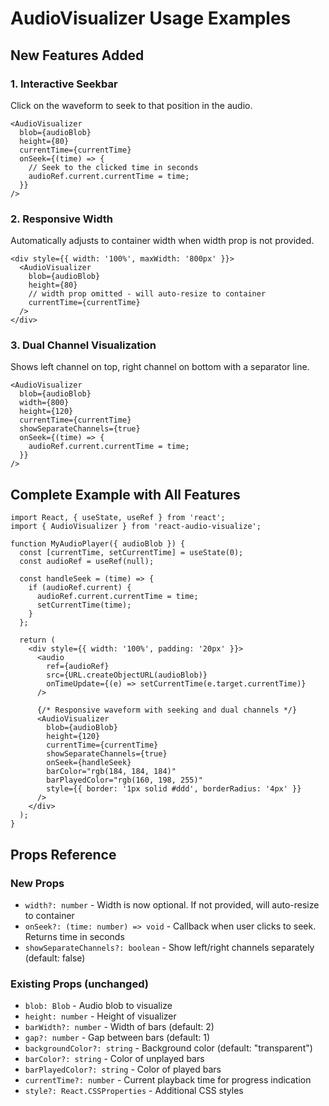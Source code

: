 # AudioVisualizer Usage Examples

## New Features Added

### 1. Interactive Seekbar
Click on the waveform to seek to that position in the audio.

```tsx
<AudioVisualizer
  blob={audioBlob}
  height={80}
  currentTime={currentTime}
  onSeek={(time) => {
    // Seek to the clicked time in seconds
    audioRef.current.currentTime = time;
  }}
/>
```

### 2. Responsive Width
Automatically adjusts to container width when width prop is not provided.

```tsx
<div style={{ width: '100%', maxWidth: '800px' }}>
  <AudioVisualizer
    blob={audioBlob}
    height={80}
    // width prop omitted - will auto-resize to container
    currentTime={currentTime}
  />
</div>
```

### 3. Dual Channel Visualization
Shows left channel on top, right channel on bottom with a separator line.

```tsx
<AudioVisualizer
  blob={audioBlob}
  width={800}
  height={120}
  currentTime={currentTime}
  showSeparateChannels={true}
  onSeek={(time) => {
    audioRef.current.currentTime = time;
  }}
/>
```

## Complete Example with All Features

```tsx
import React, { useState, useRef } from 'react';
import { AudioVisualizer } from 'react-audio-visualize';

function MyAudioPlayer({ audioBlob }) {
  const [currentTime, setCurrentTime] = useState(0);
  const audioRef = useRef(null);
  
  const handleSeek = (time) => {
    if (audioRef.current) {
      audioRef.current.currentTime = time;
      setCurrentTime(time);
    }
  };

  return (
    <div style={{ width: '100%', padding: '20px' }}>
      <audio
        ref={audioRef}
        src={URL.createObjectURL(audioBlob)}
        onTimeUpdate={(e) => setCurrentTime(e.target.currentTime)}
      />
      
      {/* Responsive waveform with seeking and dual channels */}
      <AudioVisualizer
        blob={audioBlob}
        height={120}
        currentTime={currentTime}
        showSeparateChannels={true}
        onSeek={handleSeek}
        barColor="rgb(184, 184, 184)"
        barPlayedColor="rgb(160, 198, 255)"
        style={{ border: '1px solid #ddd', borderRadius: '4px' }}
      />
    </div>
  );
}
```

## Props Reference

### New Props

- `width?: number` - Width is now optional. If not provided, will auto-resize to container
- `onSeek?: (time: number) => void` - Callback when user clicks to seek. Returns time in seconds
- `showSeparateChannels?: boolean` - Show left/right channels separately (default: false)

### Existing Props (unchanged)

- `blob: Blob` - Audio blob to visualize
- `height: number` - Height of visualizer  
- `barWidth?: number` - Width of bars (default: 2)
- `gap?: number` - Gap between bars (default: 1)
- `backgroundColor?: string` - Background color (default: "transparent")
- `barColor?: string` - Color of unplayed bars
- `barPlayedColor?: string` - Color of played bars
- `currentTime?: number` - Current playback time for progress indication
- `style?: React.CSSProperties` - Additional CSS styles